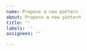```yaml
---
name: Propose a new pattern
about: Propose a new pattern
title: ''
labels: ''
assignees: ''

---
```




